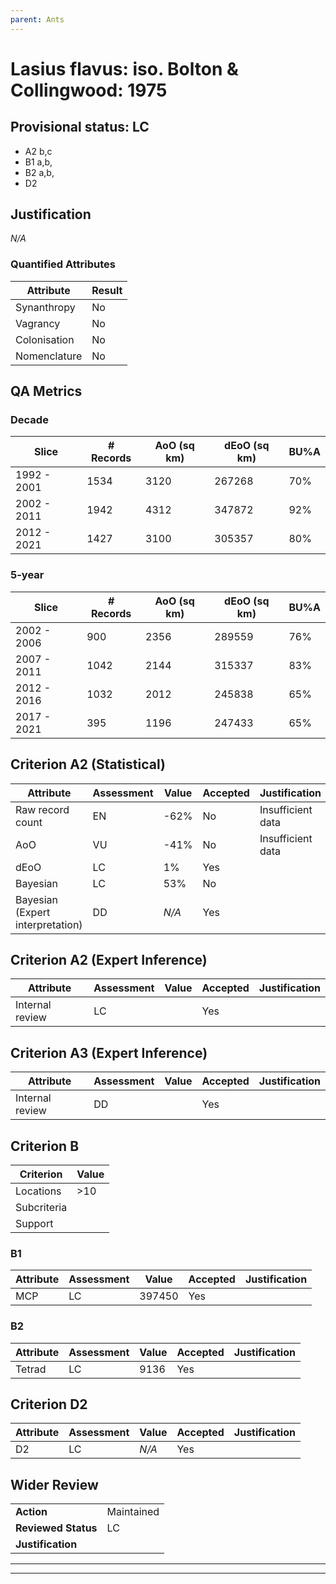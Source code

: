 ```yaml
---
parent: Ants
---
```

# Lasius flavus: iso. Bolton & Collingwood: 1975
## Provisional status: LC
- A2 b,c
- B1 a,b, 
- B2 a,b, 
- D2

## Justification
*N/A*
### Quantified Attributes
|Attribute|Result|
|---|---|
|Synanthropy|No|
|Vagrancy|No|
|Colonisation|No|
|Nomenclature|No|
## QA Metrics
### Decade
| Slice | # Records | AoO (sq km) | dEoO (sq km) |BU%A |
|---|---|---|---|---|
|1992 - 2001|1534|3120|267268|70%|
|2002 - 2011|1942|4312|347872|92%|
|2012 - 2021|1427|3100|305357|80%|
### 5-year
| Slice | # Records | AoO (sq km) | dEoO (sq km) |BU%A |
|---|---|---|---|---|
|2002 - 2006|900|2356|289559|76%|
|2007 - 2011|1042|2144|315337|83%|
|2012 - 2016|1032|2012|245838|65%|
|2017 - 2021|395|1196|247433|65%|
## Criterion A2 (Statistical)
|Attribute|Assessment|Value|Accepted|Justification
|---|---|---|---|---|
|Raw record count|EN|-62%|No|Insufficient data|
|AoO|VU|-41%|No|Insufficient data|
|dEoO|LC|1%|Yes||
|Bayesian|LC|53%|No||
|Bayesian (Expert interpretation)|DD|*N/A*|Yes||
## Criterion A2 (Expert Inference)
|Attribute|Assessment|Value|Accepted|Justification
|---|---|---|---|---|
|Internal review|LC||Yes||
## Criterion A3 (Expert Inference)
|Attribute|Assessment|Value|Accepted|Justification
|---|---|---|---|---|
|Internal review|DD||Yes||
## Criterion B
|Criterion| Value|
|---|---|
|Locations|>10|
|Subcriteria||
|Support||
### B1
|Attribute|Assessment|Value|Accepted|Justification
|---|---|---|---|---|
|MCP|LC|397450|Yes||
### B2
|Attribute|Assessment|Value|Accepted|Justification
|---|---|---|---|---|
|Tetrad|LC|9136|Yes||
## Criterion D2
|Attribute|Assessment|Value|Accepted|Justification
|---|---|---|---|---|
|D2|LC|*N/A*|Yes||
## Wider Review
|  |  |
|---|---|
|**Action**|Maintained|
|**Reviewed Status**|LC|
|**Justification**||
---
 ---
 <br><br>
 

